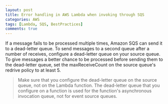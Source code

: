 ```yaml
---
layout: post
title: Error handling in AWS Lambda when invoking through SQS
categories: AWS
tags: [Lambda, SQS, BestPractices]
comments: true
---
```


If a message fails to be processed multiple times, Amazon SQS can send it to a dead-letter queue. To send messages to a second queue after a number of receives, configure a dead-letter queue on your source queue.
To give messages a better chance to be processed before sending them to the dead-letter queue, set the maxReceiveCount on the source queue's redrive policy to at least 5.

> Make sure that you configure the dead-letter queue on the source queue, not on the Lambda function. The dead-letter queue that you configure on a function is used for the function's asynchronous invocation queue, not for event source queues.
